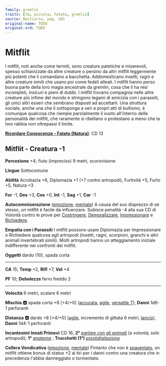 ```yaml
---
family: gremlin
traits: [lm, piccola, fatato, gremlin]
source: Bestiario, pag. 201
original-name: TODO
original-srd: TODO
---
```


# Mitflit

I mitflit, noti anche come termiti, sono creature patetiche e miserevoli, spesso schiavizzate da altre creature o persino da altri mitflit leggermente più potenti che li comandano a bacchetta. Addomesticano insetti, ragni e altre creature simili che usano poi come fedeli alleati. I mitflit hanno perso buona parte della loro magia ancestrale da gremlin, cosa che li ha resi incompleti, insicuri e pieni di dubbi. I mitflit trovano compagnia nelle altre creature più infime del mondo e stringono legami di amicizia con i parassiti, gli unici altri esseri che sembrano disposti ad accettarli. Una struttura sociale, anche una che li sottoponga a veri e propri atti di bullismo, è comunque qualcosa che riempie parzialmente il vuoto all'interno delle personalità dei mitflit, che raramente si ribellano o protestano a meno che la loro rabbia non oltrepassi il limite.

**[Ricordare Conoscenze - Fatato (Natura)](/azioni/ricordare-conoscenze)**: CD 13

## Mitflit - Creatura -1

**Percezione** +4; fiuto (impreciso) 9 metri, scurovisione

**Lingue** Sottocomune

**Abilità** Acrobazia +6, Diplomazia +1 (+7 contro artropodi), Furtività +5, Furto +5, Natura +3

**For** -1, **Des** +3, **Cos** +0, **Int** -1, **Sag** +1, **Car** -1

**Autocommiserazione** ([emozione](/tratti/emozione), [mentale](/tratti/mentale)) A causa del suo disprezzo di sé stesso, un mitflit è facile da influenzare. Subisce penalità -4 alla sua CD di Volontà contro le prove per [Costringere](/azioni/costringere), [Demoralizzare](/azioni/demoralizzare), [Impressionare](/azioni/impressionare) e [Richiedere](/azioni/richiedere).

**Empatia con i Parassiti** I mitflit possono usare Diplomazia per Impressionare o Richiedere qualcosa agli artropodi (insetti, ragni, scorpioni, granchi e altri animali invertebrati simili). Molti artropodi hanno un atteggiamento iniziale indifferente nei confronti dei mitflit.

**Oggetti** dardo (10), spada corta

***

**CA** 15; **Temp** +2, **Rifl** +7, **Vol** +4

**PF** 10; **Debolezze** ferro freddo 2

***

**Velocità** 6 metri, scalare 6 metri

**Mischia** :a: spada corta +8 \[+4/+0] ([accurata](/tratti/accurata), [agile](/tratti/agile), [versatile T](/tratti/versatile)), **Danni** 1d6-1 perforanti

**Distanza** :a: dardo +8 \[+4/+0] ([agile](/tratti/agile), incremento di gittata 6 metri, [lancio](/tratti/lancio)), **Danni** 1d4-1 perforanti

**Incantesimi Innati Primevi**  CD 16; **2°** *[parlare con gli animali](/incantesimi/parlare-con-gli-animali)* (a volontà; solo artropodi); **1°** *[anatema](/incantesimi/anatema)* ; **Trucchetti (1°)** *[prestidigitazione](/incantesimi/prestidigitazione)*

**Collera Vendicativa** ([emozione](/tratti/emozione), [mentale](/tratti/mentale)) Fintanto che non è [spaventato](/condizioni/spaventato), un mitflit ottiene bonus di status +2 ai tiri per i danni contro una creatura che in precedenza l'abbia danneggiato o tormentato.
